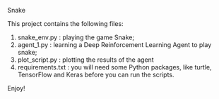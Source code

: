 Snake

This project contains the following files:
1. snake_env.py : playing the game Snake;
2. agent_1.py : learning a Deep Reinforcement Learning Agent to play snake;
3. plot_script.py : plotting the results of the agent
4. requirements.txt : you will need some Python packages, like turtle, TensorFlow and Keras before you can run the scripts.

Enjoy!
